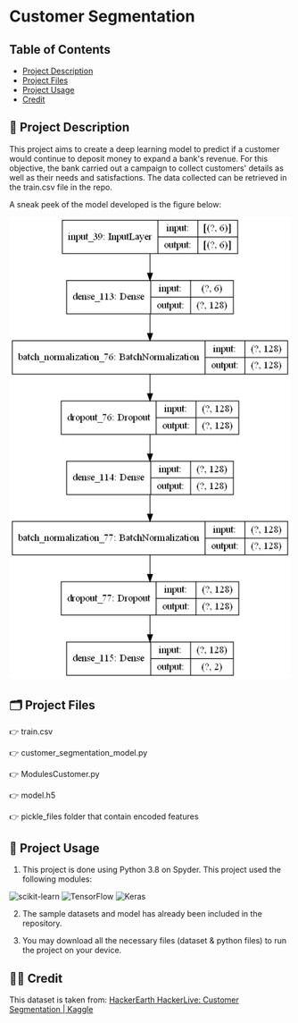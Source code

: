 # Customer Segmentation

## Table of Contents

* [Project Description](#project-description)
* [Project Files](#project-files)
* [Project Usage](#project-usage)
* [Credit](#credit)

##  :scroll:  Project Description

This project aims to create a deep learning model to predict if a customer would continue to deposit money to expand a bank's revenue.
For this objective, the bank carried out a campaign to collect customers' details as well as their needs and satisfactions.
The data collected can be retrieved in the train.csv file in the repo.

A sneak peek of the model developed is the figure below:

![model architecture.png](https://github.com/hafixah5/Customer-Segmentation/blob/main/photos/model%20architecture.png)

##  :card_index_dividers:  Project Files
:point_right: train.csv

:point_right: customer_segmentation_model.py

:point_right: ModulesCustomer.py

:point_right: model.h5

:point_right: pickle_files folder that contain encoded features


##  :rocket:  Project Usage
1) This project is done using Python 3.8 on Spyder.
This project used the following modules:

![scikit-learn](https://img.shields.io/badge/scikit--learn-%23F7931E.svg?style=for-the-badge&logo=scikit-learn&logoColor=white)
![TensorFlow](https://img.shields.io/badge/TensorFlow-%23FF6F00.svg?style=for-the-badge&logo=TensorFlow&logoColor=white)
![Keras](https://img.shields.io/badge/Keras-%23D00000.svg?style=for-the-badge&logo=Keras&logoColor=white)

2) The sample datasets and model has already been included in the repository.

3) You may download all the necessary files (dataset & python files) to run the project on your device.

## :technologist:  Credit

This dataset is taken from: [HackerEarth HackerLive: Customer Segmentation | Kaggle](https://www.kaggle.com/datasets/kunalgupta2616/hackerearth-customer-segmentation-hackathon)
